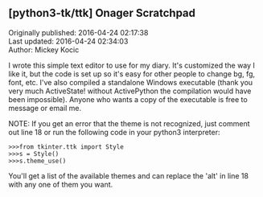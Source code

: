 ## [python3-tk/ttk] Onager Scratchpad  
Originally published: 2016-04-24 02:17:38  
Last updated: 2016-04-24 02:34:03  
Author: Mickey Kocic  
  
I wrote this simple text editor to use for my diary. It's customized the way I like it, but the code is set up so it's easy for other people to change bg, fg, font, etc. I've also compiled a standalone Windows executable (thank you very much ActiveState! without ActivePython the compilation would have been impossible). Anyone who wants a copy of the executable is free to message or email me.

NOTE: If you get an error that the theme is not recognized, just comment out line 18 or run the following code in your python3 interpreter:

    >>>from tkinter.ttk import Style
    >>>s = Style()
    >>>s.theme_use()

You'll get a list of the available themes and can replace the 'alt' in line 18 with any one of them you want.